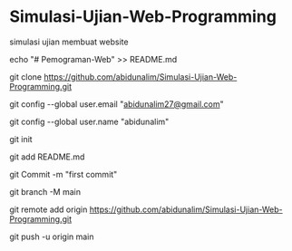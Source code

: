 # Simulasi-Ujian-Web-Programming
simulasi ujian membuat website

echo "# Pemograman-Web" >> README.md

git clone https://github.com/abidunalim/Simulasi-Ujian-Web-Programming.git


git config --global user.email "abidunalim27@gmail.com"


git config --global user.name "abidunalim"


git init


git add README.md


git Commit -m "first commit"


git branch -M main


git remote add origin https://github.com/abidunalim/Simulasi-Ujian-Web-Programming.git


git push -u origin main

